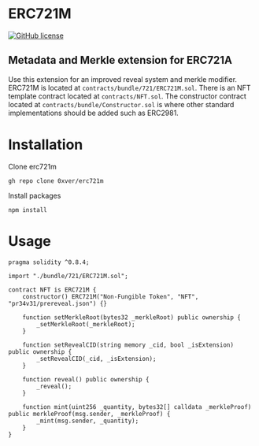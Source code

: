 # ERC721M

[![GitHub license](https://img.shields.io/badge/license-MIT-blue.svg)](https://github.com/0xver/erc721m/blob/master/LICENSE.md)

## Metadata and Merkle extension for ERC721A

Use this extension for an improved reveal system and merkle modifier. ERC721M is located at `contracts/bundle/721/ERC721M.sol`. There is an NFT template contract located at `contracts/NFT.sol`. The constructor contract located at `contracts/bundle/Constructor.sol` is where other standard implementations should be added such as ERC2981.

# Installation
Clone erc721m
```
gh repo clone 0xver/erc721m
```
Install packages
```
npm install
```

# Usage
```solidity
pragma solidity ^0.8.4;

import "./bundle/721/ERC721M.sol";

contract NFT is ERC721M {
    constructor() ERC721M("Non-Fungible Token", "NFT", "pr34v31/prereveal.json") {}

    function setMerkleRoot(bytes32 _merkleRoot) public ownership {
        _setMerkleRoot(_merkleRoot);
    }

    function setRevealCID(string memory _cid, bool _isExtension) public ownership {
        _setRevealCID(_cid, _isExtension);
    }

    function reveal() public ownership {
        _reveal();
    }

    function mint(uint256 _quantity, bytes32[] calldata _merkleProof) public merkleProof(msg.sender, _merkleProof) {
        _mint(msg.sender, _quantity);
    }
}
```
